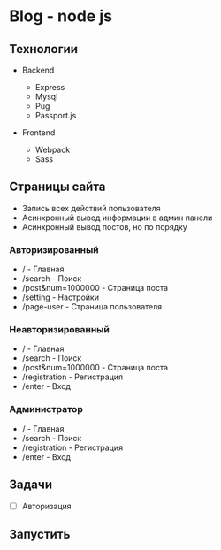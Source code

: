 # Blog - node js 

## Технологии 

- Backend
    - Express
    - Mysql
    - Pug
    - Passport.js 

- Frontend
    - Webpack
    - Sass

## Страницы сайта

- Запись всех действий пользователя 
- Асинхронный вывод информации в админ панели
- Асинхронный вывод постов, но по порядку 

### Авторизированный

- / - Главная 
- /search - Поиск  
- /post&num=1000000 - Страница поста 
- /setting - Настройки
- /page-user - Страница пользователя

### Неавторизированный

- / - Главная 
- /search - Поиск  
- /post&num=1000000 - Страница поста 
- /registration - Регистрация
- /enter - Вход

### Администратор

- / - Главная 
- /search - Поиск  
- /registration - Регистрация
- /enter - Вход

## Задачи

- [ ] Авторизация 


## Запустить 
